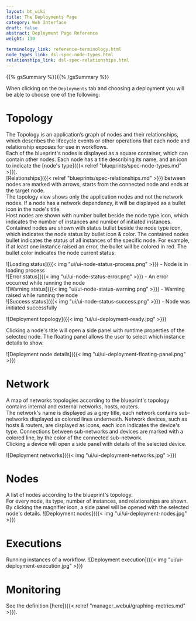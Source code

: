 ```yaml
---
layout: bt_wiki
title: The Deployments Page
category: Web Interface
draft: false
abstract: Deployment Page Reference
weight: 130

terminology_link: reference-terminology.html
node_types_link: dsl-spec-node-types.html
relationships_link: dsl-spec-relationships.html
---
```

{{% gsSummary %}}{{% /gsSummary %}}

When clicking on the `Deployments` tab and choosing a deployment you will be able to choose one of the following:

# Topology
The Topology is an application’s graph of nodes and their relationships, which describes the lifecycle events or other operations that each node and relationship exposes for use in workflows.<br>
Each of the blueprint's nodes is displayed as a square container, which can contain other nodes. Each node has a title describing its name, and an icon to indicate the [node's type]({{< relref "blueprints/spec-node-types.md" >}}).<br>
[Relationships]({{< relref "blueprints/spec-relationships.md" >}}) between nodes are marked with arrows, starts from the connected node and ends at the target node.<br>
The topology view shows only the application nodes and not the network nodes. If a node has a network dependency, it will be displayed as a bullet icon in the node's title.<br>
Host nodes are shown with number bullet beside the node type icon, which indicates the number of instances and number of initiated instances. Contained nodes are shown with status bullet beside the node type icon, which indicates the node status by bullet icon & color.
The contained nodes bullet indicates the status of all instances of the specific node. For example, if at least one instance raised an error, the bullet will be colored in red.
The bullet color indicates the node current status:<br>

![Loading status]({{< img "ui/ui-node-status-process.png" >}}) - Node is in loading process<br>
![Error status]({{< img "ui/ui-node-status-error.png" >}}) - An error occurred while running the node<br>
![Warning status]({{< img "ui/ui-node-status-warning.png" >}}) - Warning raised while running the node<br>
![Success status]({{< img "ui/ui-node-status-success.png" >}}) - Node was initiated successfully<br>

![Deployment topology]({{< img "ui/ui-deployment-ready.jpg" >}})

Clicking a node's title will open a side panel with runtime properties of the selected node. The floating panel allows the user to select which instance details to show.<br>

![Deployment node details]({{< img "ui/ui-deployment-floating-panel.png" >}})

# Network
A map of networks topologies according to the blueprint's topology contains internal and external networks, hosts, routers.<br/>
The network's name is displayed as a grey title, each network contains sub-networks displayed as colored lines underneath.
Network devices, such as hosts & routers, are displayed as icons, each icon indicates the device's type.
Connections between sub-networks and devices are marked with a colored line, by the color of the connected sub-network.<br>
Clicking a device will open a side panel with details of the selected device.<br>

![Deployment networks]({{< img "ui/ui-deployment-networks.jpg" >}})

# Nodes
A list of nodes according to the blueprint's topology.<br/>
For every node, its type, number of instances, and relationships are shown. By clicking the magnifier icon, a side panel will be opened with the selected node's details.
![Deployment nodes]({{< img "ui/ui-deployment-nodes.jpg" >}})

# Executions
Running instances of a workflow.
![Deployment execution]({{< img "ui/ui-deployment-execution.jpg" >}})

# Monitoring
See the definition [here]({{< relref "manager_webui/graphing-metrics.md" >}}).
